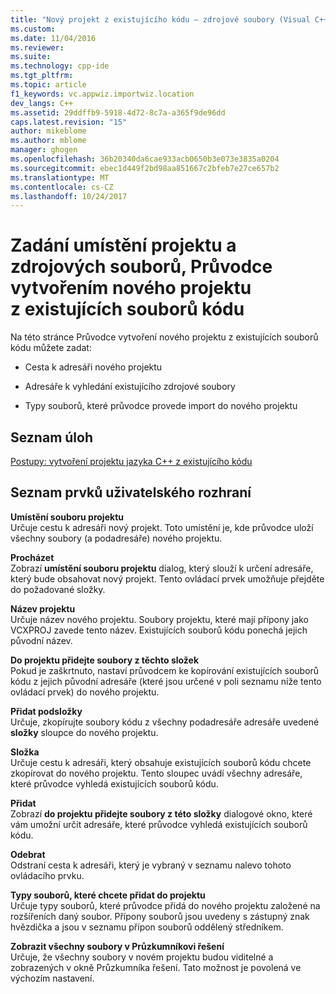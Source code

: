 ```yaml
---
title: "Nový projekt z existujícího kódu – zdrojové soubory (Visual C++) | Microsoft Docs"
ms.custom: 
ms.date: 11/04/2016
ms.reviewer: 
ms.suite: 
ms.technology: cpp-ide
ms.tgt_pltfrm: 
ms.topic: article
f1_keywords: vc.appwiz.importwiz.location
dev_langs: C++
ms.assetid: 29ddffb9-5918-4d72-8c7a-a365f9de96dd
caps.latest.revision: "15"
author: mikeblome
ms.author: mblome
manager: ghogen
ms.openlocfilehash: 36b20340da6cae933acb0650b3e073e3835a0204
ms.sourcegitcommit: ebec1d449f2bd98aa851667c2bfeb7e27ce657b2
ms.translationtype: MT
ms.contentlocale: cs-CZ
ms.lasthandoff: 10/24/2017
---
```

# <a name="specify-project-location-and-source-files-create-new-project-from-existing-code-files-wizard"></a>Zadání umístění projektu a zdrojových souborů, Průvodce vytvořením nového projektu z existujících souborů kódu
Na této stránce Průvodce vytvoření nového projektu z existujících souborů kódu můžete zadat:  
  
-   Cesta k adresáři nového projektu  
  
-   Adresáře k vyhledání existujícího zdrojové soubory  
  
-   Typy souborů, které průvodce provede import do nového projektu  
  
## <a name="task-list"></a>Seznam úloh  
 [Postupy: vytvoření projektu jazyka C++ z existujícího kódu](../ide/how-to-create-a-cpp-project-from-existing-code.md)  
  
## <a name="uielement-list"></a>Seznam prvků uživatelského rozhraní  
 **Umístění souboru projektu**  
 Určuje cestu k adresáři nový projekt. Toto umístění je, kde průvodce uloží všechny soubory (a podadresáře) nového projektu.  
  
 **Procházet**  
 Zobrazí **umístění souboru projektu** dialog, který slouží k určení adresáře, který bude obsahovat nový projekt. Tento ovládací prvek umožňuje přejděte do požadované složky.  
  
 **Název projektu**  
 Určuje název nového projektu. Soubory projektu, které mají přípony jako VCXPROJ zavede tento název. Existujících souborů kódu ponechá jejich původní název.  
  
 **Do projektu přidejte soubory z těchto složek**  
 Pokud je zaškrtnuto, nastaví průvodcem ke kopírování existujících souborů kódu z jejich původní adresáře (které jsou určené v poli seznamu níže tento ovládací prvek) do nového projektu.  
  
 **Přidat podsložky**  
 Určuje, zkopírujte soubory kódu z všechny podadresáře adresáře uvedené **složky** sloupce do nového projektu.  
  
 **Složka**  
 Určuje cestu k adresáři, který obsahuje existujících souborů kódu chcete zkopírovat do nového projektu. Tento sloupec uvádí všechny adresáře, které průvodce vyhledá existujících souborů kódu.  
  
 **Přidat**  
 Zobrazí **do projektu přidejte soubory z této složky** dialogové okno, které vám umožní určit adresáře, které průvodce vyhledá existujících souborů kódu.  
  
 **Odebrat**  
 Odstraní cesta k adresáři, který je vybraný v seznamu nalevo tohoto ovládacího prvku.  
  
 **Typy souborů, které chcete přidat do projektu**  
 Určuje typy souborů, které průvodce přidá do nového projektu založené na rozšířeních daný soubor. Přípony souborů jsou uvedeny s zástupný znak hvězdička a jsou v seznamu přípon souborů oddělený středníkem.  
  
 **Zobrazit všechny soubory v Průzkumníkovi řešení**  
 Určuje, že všechny soubory v novém projektu budou viditelné a zobrazených v okně Průzkumníka řešení. Tato možnost je povolená ve výchozím nastavení.